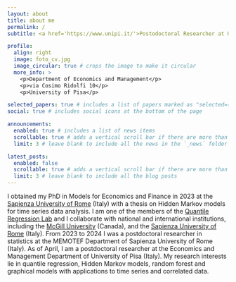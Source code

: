 ```yaml
---
layout: about
title: about me
permalink: /
subtitle: <a href='https://www.unipi.it/'>Postodoctoral Researcher at University of Pisa</a>.

profile:
  align: right
  image: foto_cv.jpg
  image_circular: true # crops the image to make it circular
  more_info: >
    <p>Department of Economics and Management</p>
    <p>via Cosimo Ridolfi 10</p>
    <p>University of Pisa</p>

selected_papers: true # includes a list of papers marked as "selected={true}"
social: true # includes social icons at the bottom of the page

announcements:
  enabled: true # includes a list of news items
  scrollable: true # adds a vertical scroll bar if there are more than 3 news items
  limit: 3 # leave blank to include all the news in the `_news` folder

latest_posts:
  enabled: false
  scrollable: true # adds a vertical scroll bar if there are more than 3 new posts items
  limit: 3 # leave blank to include all the blog posts
---
```


I obtained my PhD in Models for Economics and Finance in 2023 at the <a href='https://www.uniroma1.it/'>Sapienza University of Rome</a> (Italy) with a thesis on Hidden Markov models for time series data analysis. I am one of the members of the <a href='https://quantileregressionlab.github.io/'> Quantile Regression Lab</a> and I collaborate with national and international institutions, including the  <a href='https://www.mcgill.ca//'>McGill University</a> (Canada), and the <a href='https://www.uniroma1.it'>Sapienza University of Rome</a> (Italy). From 2023 to 2024 I was a postdoctoral researcher in statistics at the MEMOTEF Department of Sapienza University of Rome (Italy). As of April, I am a postdoctoral researcher at the Economics and Management Department of University of Pisa (Italy). My research interests lie in quantile regression, Hidden Markov models, random forest and graphical models with applications to time series and correlated data.
